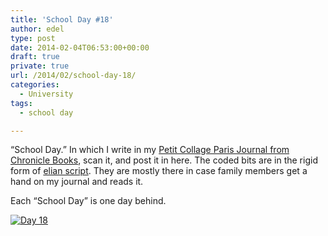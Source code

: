 ```yaml
---
title: 'School Day #18'
author: edel
type: post
date: 2014-02-04T06:53:00+00:00
draft: true
private: true
url: /2014/02/school-day-18/
categories:
  - University
tags:
  - school day

---
```

&#8220;School Day.&#8221; In which I write in my [Petit Collage Paris Journal from Chronicle Books][1], scan it, and post it in here. The coded bits are in the rigid form of [elian script][2]. They are mostly there in case family members get a hand on my journal and reads it.

Each &#8220;School Day&#8221; is one day behind.

[<img src="http://scattered.me/wp-content/uploads/2014/02/Day-18.png" alt="Day 18" class="img-responsive" />][3]

<ol class="footnote">
</ol>

 [1]: http://www.chroniclebooks.com/titles/petit-collage-paris-journal.html
 [2]: http://www.ccelian.com/concepca.html
 [3]: http://scattered.me/wp-content/uploads/2014/02/Day-18.png